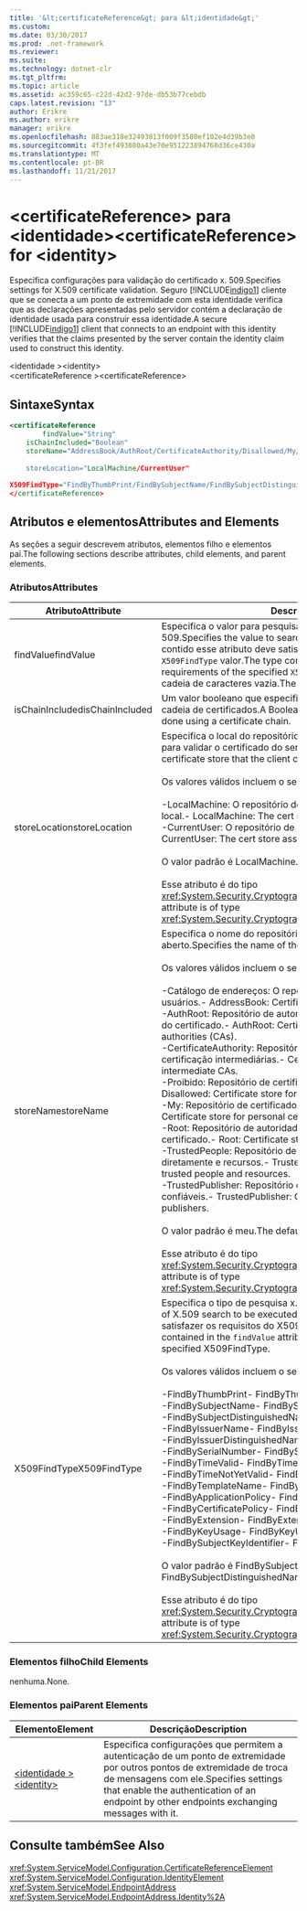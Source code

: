 ```yaml
---
title: '&lt;certificateReference&gt; para &lt;identidade&gt;'
ms.custom: 
ms.date: 03/30/2017
ms.prod: .net-framework
ms.reviewer: 
ms.suite: 
ms.technology: dotnet-clr
ms.tgt_pltfrm: 
ms.topic: article
ms.assetid: ac359c65-c22d-42d2-97de-db53b77cebdb
caps.latest.revision: "13"
author: Erikre
ms.author: erikre
manager: erikre
ms.openlocfilehash: 883ae318e32493013f009f3580ef102e4d39b3e0
ms.sourcegitcommit: 4f3fef493080a43e70e951223894768d36ce430a
ms.translationtype: MT
ms.contentlocale: pt-BR
ms.lasthandoff: 11/21/2017
---
```

# <a name="ltcertificatereferencegt-for-ltidentitygt"></a><span data-ttu-id="96210-102">&lt;certificateReference&gt; para &lt;identidade&gt;</span><span class="sxs-lookup"><span data-stu-id="96210-102">&lt;certificateReference&gt; for &lt;identity&gt;</span></span>
<span data-ttu-id="96210-103">Especifica configurações para validação do certificado x. 509.</span><span class="sxs-lookup"><span data-stu-id="96210-103">Specifies settings for X.509 certificate validation.</span></span> <span data-ttu-id="96210-104">Seguro [!INCLUDE[indigo1](../../../../../includes/indigo1-md.md)] cliente que se conecta a um ponto de extremidade com esta identidade verifica que as declarações apresentadas pelo servidor contém a declaração de identidade usada para construir essa identidade.</span><span class="sxs-lookup"><span data-stu-id="96210-104">A secure [!INCLUDE[indigo1](../../../../../includes/indigo1-md.md)] client that connects to an endpoint with this identity verifies that the claims presented by the server contain the identity claim used to construct this identity.</span></span>  
  
 <span data-ttu-id="96210-105">\<identidade ></span><span class="sxs-lookup"><span data-stu-id="96210-105">\<identity></span></span>  
<span data-ttu-id="96210-106">\<certificateReference ></span><span class="sxs-lookup"><span data-stu-id="96210-106">\<certificateReference></span></span>  
  
## <a name="syntax"></a><span data-ttu-id="96210-107">Sintaxe</span><span class="sxs-lookup"><span data-stu-id="96210-107">Syntax</span></span>  
  
```xml  
<certificateReference   
        findValue="String"   
    isChainIncluded="Boolean"  
    storeName="AddressBook/AuthRoot/CertificateAuthority/Disallowed/My/Root/TrustedPeople/TrustedPublisher"storeName="  
  
    storeLocation="LocalMachine/CurrentUser"  
  
X509FindType="FindByThumbPrint/FindBySubjectName/FindBySubjectDistinguishedName/FindByIssuerName/FindByIssuerDistinguishedName/FindBySerialNumber/FindByTimeValid/FindByTimeNotYetValid/FindByTemplateName/FindByApplicationPolicy/FindByCertificatePolicy/FindByExtension/FindByKeyUsage/FindBySubjectKeyIdentifier"  
</certificateReference>  
```  
  
## <a name="attributes-and-elements"></a><span data-ttu-id="96210-108">Atributos e elementos</span><span class="sxs-lookup"><span data-stu-id="96210-108">Attributes and Elements</span></span>  
 <span data-ttu-id="96210-109">As seções a seguir descrevem atributos, elementos filho e elementos pai.</span><span class="sxs-lookup"><span data-stu-id="96210-109">The following sections describe attributes, child elements, and parent elements.</span></span>  
  
### <a name="attributes"></a><span data-ttu-id="96210-110">Atributos</span><span class="sxs-lookup"><span data-stu-id="96210-110">Attributes</span></span>  
  
|<span data-ttu-id="96210-111">Atributo</span><span class="sxs-lookup"><span data-stu-id="96210-111">Attribute</span></span>|<span data-ttu-id="96210-112">Descrição</span><span class="sxs-lookup"><span data-stu-id="96210-112">Description</span></span>|  
|---------------|-----------------|  
|<span data-ttu-id="96210-113">findValue</span><span class="sxs-lookup"><span data-stu-id="96210-113">findValue</span></span>|<span data-ttu-id="96210-114">Especifica o valor para pesquisar no repositório de certificados x. 509.</span><span class="sxs-lookup"><span data-stu-id="96210-114">Specifies the value to search for in the X.509 certificate store.</span></span> <span data-ttu-id="96210-115">O tipo contido esse atributo deve satisfazer os requisitos de especificado `X509FindType` valor.</span><span class="sxs-lookup"><span data-stu-id="96210-115">The type contained in this attribute must satisfy the requirements of the specified `X509FindType` value.</span></span> <span data-ttu-id="96210-116">O padrão é uma cadeia de caracteres vazia.</span><span class="sxs-lookup"><span data-stu-id="96210-116">The default is an empty string.</span></span>|  
|<span data-ttu-id="96210-117">isChainIncluded</span><span class="sxs-lookup"><span data-stu-id="96210-117">isChainIncluded</span></span>|<span data-ttu-id="96210-118">Um valor booleano que especifica se a validação é feita usando uma cadeia de certificados.</span><span class="sxs-lookup"><span data-stu-id="96210-118">A Boolean value that specifies if the validation is done using a certificate chain.</span></span>|  
|<span data-ttu-id="96210-119">storeLocation</span><span class="sxs-lookup"><span data-stu-id="96210-119">storeLocation</span></span>|<span data-ttu-id="96210-120">Especifica o local do repositório de certificados que o cliente pode usar para validar o certificado do servidor.</span><span class="sxs-lookup"><span data-stu-id="96210-120">Specifies the location of the certificate store that the client can use to validate the server’s certificate.</span></span><br /><br /> <span data-ttu-id="96210-121">Os valores válidos incluem o seguinte:</span><span class="sxs-lookup"><span data-stu-id="96210-121">Valid values include the following:</span></span><br /><br /> <span data-ttu-id="96210-122">-LocalMachine: O repositório de certificados atribuído ao computador local.</span><span class="sxs-lookup"><span data-stu-id="96210-122">-   LocalMachine: The cert store assigned to the local machine.</span></span><br /><span data-ttu-id="96210-123">-CurrentUser: O repositório de certificados atribuído ao usuário atual.</span><span class="sxs-lookup"><span data-stu-id="96210-123">-   CurrentUser: The cert store assigned to the current user.</span></span><br /><br /> <span data-ttu-id="96210-124">O valor padrão é LocalMachine.</span><span class="sxs-lookup"><span data-stu-id="96210-124">The default value is LocalMachine.</span></span><br /><br /> <span data-ttu-id="96210-125">Esse atributo é do tipo <xref:System.Security.Cryptography.X509Certificates.StoreLocation>.</span><span class="sxs-lookup"><span data-stu-id="96210-125">This attribute is of type <xref:System.Security.Cryptography.X509Certificates.StoreLocation>.</span></span>|  
|<span data-ttu-id="96210-126">storeName</span><span class="sxs-lookup"><span data-stu-id="96210-126">storeName</span></span>|<span data-ttu-id="96210-127">Especifica o nome do repositório de certificados X.509 a ser aberto.</span><span class="sxs-lookup"><span data-stu-id="96210-127">Specifies the name of the X.509 certificate store to open.</span></span><br /><br /> <span data-ttu-id="96210-128">Os valores válidos incluem o seguinte:</span><span class="sxs-lookup"><span data-stu-id="96210-128">Valid values include the following:</span></span><br /><br /> <span data-ttu-id="96210-129">-Catálogo de endereços: O repositório de certificados para outros usuários.</span><span class="sxs-lookup"><span data-stu-id="96210-129">-   AddressBook: Certificate store for other users.</span></span><br /><span data-ttu-id="96210-130">-AuthRoot: Repositório de autoridades de certificação de terceiros (ACS) do certificado.</span><span class="sxs-lookup"><span data-stu-id="96210-130">-   AuthRoot: Certificate store for third-party certification authorities (CAs).</span></span><br /><span data-ttu-id="96210-131">-CertificateAuthority: Repositório de certificados de autoridades de certificação intermediárias.</span><span class="sxs-lookup"><span data-stu-id="96210-131">-   CertificateAuthority: Certificate store for intermediate CAs.</span></span><br /><span data-ttu-id="96210-132">-Proibido: Repositório de certificados revogados de certificados.</span><span class="sxs-lookup"><span data-stu-id="96210-132">-   Disallowed: Certificate store for revoked certificates.</span></span><br /><span data-ttu-id="96210-133">-My: Repositório de certificados pessoais do certificado.</span><span class="sxs-lookup"><span data-stu-id="96210-133">-   My: Certificate store for personal certificates.</span></span><br /><span data-ttu-id="96210-134">-Root: Repositório de autoridades de certificação de raiz confiável do certificado.</span><span class="sxs-lookup"><span data-stu-id="96210-134">-   Root: Certificate store for trusted root CAs.</span></span><br /><span data-ttu-id="96210-135">-TrustedPeople: Repositório de certificados pessoas confiáveis diretamente e recursos.</span><span class="sxs-lookup"><span data-stu-id="96210-135">-   TrustedPeople: Certificate store for directly trusted people and resources.</span></span><br /><span data-ttu-id="96210-136">-TrustedPublisher: Repositório de certificados para editores diretamente confiáveis.</span><span class="sxs-lookup"><span data-stu-id="96210-136">-   TrustedPublisher: Certificate store for directly trusted publishers.</span></span><br /><br /> <span data-ttu-id="96210-137">O valor padrão é meu.</span><span class="sxs-lookup"><span data-stu-id="96210-137">The default value is My.</span></span><br /><br /> <span data-ttu-id="96210-138">Esse atributo é do tipo <xref:System.Security.Cryptography.X509Certificates.StoreName>.</span><span class="sxs-lookup"><span data-stu-id="96210-138">This attribute is of type <xref:System.Security.Cryptography.X509Certificates.StoreName>.</span></span>|  
|<span data-ttu-id="96210-139">X509FindType</span><span class="sxs-lookup"><span data-stu-id="96210-139">X509FindType</span></span>|<span data-ttu-id="96210-140">Especifica o tipo de pesquisa x. 509 a ser executado.</span><span class="sxs-lookup"><span data-stu-id="96210-140">Specifies the type of X.509 search to be executed.</span></span> <span data-ttu-id="96210-141">O tipo contido o `findValue` atributo deve satisfazer os requisitos do X509FindType especificado.</span><span class="sxs-lookup"><span data-stu-id="96210-141">The type contained in the `findValue` attribute must satisfy the requirements of the specified X509FindType.</span></span><br /><br /> <span data-ttu-id="96210-142">Os valores válidos incluem o seguinte:</span><span class="sxs-lookup"><span data-stu-id="96210-142">Valid values include the following:</span></span><br /><br /> <span data-ttu-id="96210-143">-FindByThumbPrint</span><span class="sxs-lookup"><span data-stu-id="96210-143">-   FindByThumbPrint</span></span><br /><span data-ttu-id="96210-144">-FindBySubjectName</span><span class="sxs-lookup"><span data-stu-id="96210-144">-   FindBySubjectName</span></span><br /><span data-ttu-id="96210-145">-FindBySubjectDistinguishedName</span><span class="sxs-lookup"><span data-stu-id="96210-145">-   FindBySubjectDistinguishedName</span></span><br /><span data-ttu-id="96210-146">-FindByIssuerName</span><span class="sxs-lookup"><span data-stu-id="96210-146">-   FindByIssuerName</span></span><br /><span data-ttu-id="96210-147">-FindByIssuerDistinguishedName</span><span class="sxs-lookup"><span data-stu-id="96210-147">-   FindByIssuerDistinguishedName</span></span><br /><span data-ttu-id="96210-148">-FindBySerialNumber</span><span class="sxs-lookup"><span data-stu-id="96210-148">-   FindBySerialNumber</span></span><br /><span data-ttu-id="96210-149">-FindByTimeValid</span><span class="sxs-lookup"><span data-stu-id="96210-149">-   FindByTimeValid</span></span><br /><span data-ttu-id="96210-150">-FindByTimeNotYetValid</span><span class="sxs-lookup"><span data-stu-id="96210-150">-   FindByTimeNotYetValid</span></span><br /><span data-ttu-id="96210-151">-FindByTemplateName</span><span class="sxs-lookup"><span data-stu-id="96210-151">-   FindByTemplateName</span></span><br /><span data-ttu-id="96210-152">-FindByApplicationPolicy</span><span class="sxs-lookup"><span data-stu-id="96210-152">-   FindByApplicationPolicy</span></span><br /><span data-ttu-id="96210-153">-FindByCertificatePolicy</span><span class="sxs-lookup"><span data-stu-id="96210-153">-   FindByCertificatePolicy</span></span><br /><span data-ttu-id="96210-154">-FindByExtension</span><span class="sxs-lookup"><span data-stu-id="96210-154">-   FindByExtension</span></span><br /><span data-ttu-id="96210-155">-FindByKeyUsage</span><span class="sxs-lookup"><span data-stu-id="96210-155">-   FindByKeyUsage</span></span><br /><span data-ttu-id="96210-156">-FindBySubjectKeyIdentifier</span><span class="sxs-lookup"><span data-stu-id="96210-156">-   FindBySubjectKeyIdentifier</span></span><br /><br /> <span data-ttu-id="96210-157">O valor padrão é FindBySubjectDistinguishedName.</span><span class="sxs-lookup"><span data-stu-id="96210-157">The default value is FindBySubjectDistinguishedName.</span></span><br /><br /> <span data-ttu-id="96210-158">Esse atributo é do tipo <xref:System.Security.Cryptography.X509Certificates.X509FindType>.</span><span class="sxs-lookup"><span data-stu-id="96210-158">This attribute is of type <xref:System.Security.Cryptography.X509Certificates.X509FindType>.</span></span>|  
  
### <a name="child-elements"></a><span data-ttu-id="96210-159">Elementos filho</span><span class="sxs-lookup"><span data-stu-id="96210-159">Child Elements</span></span>  
 <span data-ttu-id="96210-160">nenhuma.</span><span class="sxs-lookup"><span data-stu-id="96210-160">None.</span></span>  
  
### <a name="parent-elements"></a><span data-ttu-id="96210-161">Elementos pai</span><span class="sxs-lookup"><span data-stu-id="96210-161">Parent Elements</span></span>  
  
|<span data-ttu-id="96210-162">Elemento</span><span class="sxs-lookup"><span data-stu-id="96210-162">Element</span></span>|<span data-ttu-id="96210-163">Descrição</span><span class="sxs-lookup"><span data-stu-id="96210-163">Description</span></span>|  
|-------------|-----------------|  
|[<span data-ttu-id="96210-164">\<identidade ></span><span class="sxs-lookup"><span data-stu-id="96210-164">\<identity></span></span>](../../../../../docs/framework/configure-apps/file-schema/wcf/identity.md)|<span data-ttu-id="96210-165">Especifica configurações que permitem a autenticação de um ponto de extremidade por outros pontos de extremidade de troca de mensagens com ele.</span><span class="sxs-lookup"><span data-stu-id="96210-165">Specifies settings that enable the authentication of an endpoint by other endpoints exchanging messages with it.</span></span>|  
  
## <a name="see-also"></a><span data-ttu-id="96210-166">Consulte também</span><span class="sxs-lookup"><span data-stu-id="96210-166">See Also</span></span>  
 <xref:System.ServiceModel.Configuration.CertificateReferenceElement>  
 <xref:System.ServiceModel.Configuration.IdentityElement>  
 <xref:System.ServiceModel.EndpointAddress>  
 <xref:System.ServiceModel.EndpointAddress.Identity%2A>
